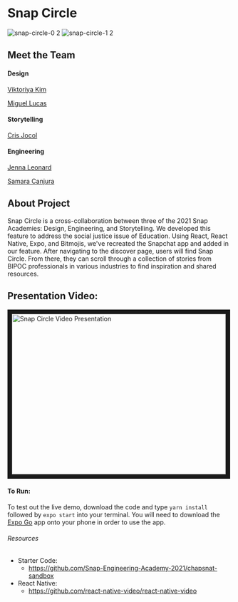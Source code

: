 # Snap Circle
![snap-circle-0 2](https://user-images.githubusercontent.com/71030121/129268980-b1718958-4b5a-4a90-9d4d-73ba38949d00.gif)
![snap-circle-1 2](https://user-images.githubusercontent.com/71030121/129269060-51ff4026-26dc-472d-b5fe-2bbf99b757ab.gif)

## Meet the Team 
#### Design 
[Viktoriya Kim](https://www.linkedin.com/in/viktoriya-kim/ "Viktoriya's LinkedIn")

[Miguel Lucas](https://www.linkedin.com/in/miglucas9780/ "Miguel's LinkedIn")
#### Storytelling 
[Cris Jocol](https://www.linkedin.com/in/cris-jocol/ "Cris's LinkedIn")
#### Engineering 
[Jenna Leonard](https://www.linkedin.com/in/jenna-noelle/ "Jenna's LinkedIn") 

[Samara Canjura](https://github.com/samaracanjura "Samara's Github")

## About Project

Snap Circle is a cross-collaboration between three of the 2021 Snap Academies: Design, Engineering, and Storytelling. We developed this feature to address the social justice issue of Education. Using React, React Native, Expo, and Bitmojis, we've recreated the Snapchat app and added in our feature. After navigating to the discover page, users will find Snap Circle. From there, they can scroll through a collection of stories from BIPOC professionals in various industries to find inspiration and shared resources.

## Presentation Video:

<a href="http://www.youtube.com/watch?feature=player_embedded&v=-IVoxZqhcoQ
" target="_blank"><img src="http://img.youtube.com/vi/-IVoxZqhcoQ/0.jpg" 
alt="Snap Circle Video Presentation" width="480" height="360" border="10" /></a>

#### To Run: 

To test out the live demo, download the code and type `yarn install` followed by `expo start` into your terminal. You will need to download the [Expo Go](https://apps.apple.com/us/app/expo-go/id982107779) app onto your phone in order to use the app.

###### Resources 
* Starter Code: 
  * https://github.com/Snap-Engineering-Academy-2021/chapsnat-sandbox
* React Native: 
  * https://github.com/react-native-video/react-native-video
  
